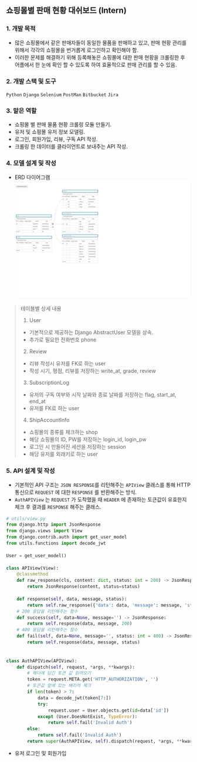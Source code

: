 ## 쇼핑몰별 판매 현황 대쉬보드 (Intern)

### 1. 개발 목적
* 많은 쇼핑몰에서 같은 판매자들이 동일한 물품을 판매하고 있고, 판매 현황 관리를 위해서 각각의 쇼핑몰을 번거롭게 로그인하고 확인해야 함.
* 이러한 문제를 해결하기 위해 등록해놓은 쇼핑몰에 대한 판매 현황을 크롤링한 후 어플에서 한 눈에 확인 할 수 있도록 하여 효율적으로 판매 관리를 할 수 있음.

### 2. 개발 스택 및 도구
`Python`
`Django`
`Selenium`
`PostMan`
`Bitbucket`
`Jira`

### 3. 맡은 역할
* 쇼핑몰 별 판매 물품 현황 크롤링 모듈 만들기.
* 유저 및 쇼핑몰 유저 정보 모델링.
* 로그인, 회원가입, 리뷰, 구독 API 작성.
* 크롤링 한 데이터를 클라이언트로 보내주는 API 작성.

### 4. 모델 설계 및 작성
* ERD 다이어그램   
![](https://github.com/KangJuSeong/sellerShop_server/blob/main/img/erd.png)
  
> 테이블별 상세 내용    
> 1. User
>   * 기본적으로 제공하는 Django AbstractUser 모델을 상속.
>   * 추가로 필요한 전화번호 phone
> 2. Review
>   * 리뷰 작성시 유저를 FK로 하는 user
>   * 작성 시기, 평점, 리뷰를 저장하는 write_at, grade, review
> 3. SubscriptionLog
>   * 유저의 구독 여부와 시작 날짜와 종료 날짜를 저장하는 flag, start_at, end_at
>   * 유저를 FK로 하는 user
> 4. ShipAccountInfo
>   * 쇼핑몰의 종류를 체크하는 shop
>   * 해당 쇼핑몰의 ID, PW를 저장하는 login_id, login_pw
>   * 로그인 시 만들어진 세션을 저장하는 session
>   * 해당 유저를 외래키로 하는 user

### 5. API 설계 및 작성
* 기본적인 API 구조는 `JSON RESPONSE`를 리턴해주는 `APIView` 클래스를 통해 HTTP 통신으로 `REQUEST` 에 대한 `RESPONSE` 를 반환해주는 방식.
* `AuthAPIView` 는 `REQUEST` 가 도착했을 때 `HEADER` 에 존재하는 토큰값이 유효한지 체크 후 결과를 `RESPONSE` 해주는 클래스.
```python
# utils/view.py
from django.http import JsonResponse
from django.views import View
from django.contrib.auth import get_user_model
from utils.functions import decode_jwt

User = get_user_model()

class APIView(View):
    @classmethod
    def raw_response(cls, content: dict, status: int = 200) -> JsonResponse:
        return JsonResponse(content, status=status)

    def response(self, data, message, status):
        return self.raw_response({'data': data, 'message': message, 'status': status}, status)
    # 200 응답을 리턴해주는 함수
    def success(self, data=None, message='') -> JsonResponse:
        return self.response(data, message, 200)
    # 400 응답을 리턴해주는 함수
    def fail(self, data=None, message='', status: int = 400) -> JsonResponse:
        return self.response(data, message, status)


class AuthAPIView(APIView):
    def dispatch(self, request, *args, **kwargs):
        # 헤더에 담긴 토큰 값 읽어오기
        token = request.META.get('HTTP_AUTHORIZATION', '')
        # 토큰값 앞에 있는 배리어 체크
        if len(token) > 7:
            data = decode_jwt(token[7:])
            try:
                request.user = User.objects.get(id=data['id'])
            except (User.DoesNotExist, TypeError):
                return self.fail('Invalid Auth')
        else:
            return self.fail('Invalid Auth')
        return super(AuthAPIView, self).dispatch(request, *args, **kwargs)
```

* 유저 로그인 및 회원가입







